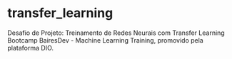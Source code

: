 # transfer_learning
Desafio de Projeto: Treinamento de Redes Neurais com Transfer Learning Bootcamp BairesDev - Machine Learning Training, promovido pela plataforma DIO.
